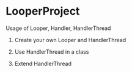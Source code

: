 # LooperProject
Usage of Looper, Handler, HandlerThread

1. Create your own Looper and HandlerThread

2.  Use HandlerThread in a class

3.  Extend HandlerThread
